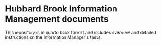 # Hubbard Brook Information Management documents
 
This repository is in quarto book format and includes overview and
detailed instructions on the Information Manager's tasks.
 
